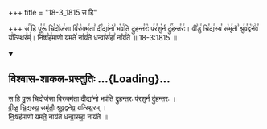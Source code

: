 +++
title = "18-3_1815 स हि"

+++
स꣢꣫ हि पु꣣रू꣢ चि꣣दो꣡ज꣢सा वि꣣रु꣡क्म꣢ता꣣ दी꣡द्या꣢नो꣣ भ꣡व꣢ति द्रुहन्त꣣रः꣡ प꣢र꣣शु꣡र्न द्रु꣢꣯हन्त꣣रः꣢। वी꣣डु꣢ चि꣣द्य꣢स्य꣣ स꣡मृ꣢तौ꣣ श्रु꣢व꣣द्व꣡ने꣢व꣣ य꣢त्स्थिर꣣म्꣢। नि꣣ष्ष꣡ह꣢माणो यमते꣣ ना꣡य꣢ते धन्वा꣣स꣢हा꣣ ना꣡य꣢ते ॥ 18-3:1815 ॥

<div class="js_include" newlevelforh1="2" title="विश्वास-शाकल-प्रस्तुतिः" unfilled url="/vedAH_Rk/shAkalam/saMhitA/vishvAsa-prastutiH/01/127/03_sa_hi.md">
<details open><summary><h2>विश्वास-शाकल-प्रस्तुतिः ...{Loading}...</h2></summary>


स हि पु॒रू चि॒दोज॑सा वि॒रुक्म॑ता॒ दीद्या॑नो॒ भव॑ति द्रुहन्त॒रः प॑र॒शुर्न द्रु॑हन्त॒रः ।  
वी॒ळु चि॒द्यस्य॒ समृ॑तौ॒ श्रुव॒द्वने॑व॒ यत्स्थि॒रम् ।  
निः॒षह॑माणो यमते॒ नाय॑ते धन्वा॒सहा॒ नाय॑ते ॥

</details>
</div>